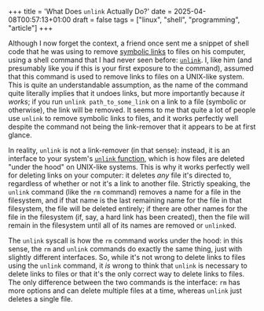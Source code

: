+++
title = 'What Does `unlink` Actually Do?'
date = 2025-04-08T00:57:13+01:00
draft = false
tags = ["linux", "shell", "programming", "article"]
+++

Although I now forget the context, a friend once sent me a snippet of shell code that he was using to remove [symbolic links](https://www.man7.org/linux/man-pages/man1/ln.1.html) to files on his computer, using a shell command that I had never seen before: [`unlink`](https://www.man7.org/linux/man-pages/man1/unlink.1.html).
I, like him (and presumably like you if this is your first exposure to the command), assumed that this command is used to remove links to files on a UNIX-like system.
This is quite an understandable assumption, as the name of the command quite literally implies that it undoes links, but more importantly because *it works*;
if you run `unlink path_to_some_link` on a link to a file (symbolic or otherwise), the link will be removed.
It seems to me that quite a lot of people use `unlink` to remove symbolic links to files, and it works perfectly well despite the command not being the link-remover that it appears to be at first glance.

In reality, `unlink` is not a link-remover (in that sense):
instead, it is an interface to your system's [`unlink` function](https://www.gnu.org/software/libc/manual/html_node/Deleting-Files.html#Deleting-Files), which is how files are deleted "under the hood" on UNIX-like systems.
This is why it works perfectly well for deleting links on your computer: it deletes *any* file it's directed to, regardless of whether or not it's a link to another file.
Strictly speaking, the `unlink` command (like the `rm` command) removes a name for a file in the filesystem, and if that name is the last remaining name for the file in that filesystem, the file will be deleted entirely;
if there are other names for the file in the filesystem (if, say, a hard link has been created), then the file will remain in the filesystem until all of its names are removed or `unlink`ed.

The `unlink` syscall is how the `rm` command works under the hood:
in this sense, the `rm` and `unlink` commands do exactly the same thing, just with slightly different interfaces.
So, while it's not wrong to delete links to files using the `unlink` command, it *is* wrong to think that `unlink` is necessary to delete links to files or that it's the only correct way to delete links to files.
The only difference between the two commands is the interface: `rm` has more options and can delete multiple files at a time, whereas `unlink` just deletes a single file.
